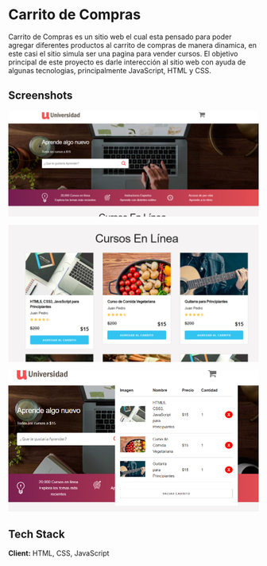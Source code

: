 
# Carrito de Compras

Carrito de Compras es un sitio web el cual esta pensado para poder agregar diferentes productos al carrito de compras de manera dinamica, en este casi el sitio simula ser una pagina para vender cursos. El objetivo principal de este proyecto es darle interección al sitio web con ayuda de algunas tecnologias, principalmente JavaScript, HTML y CSS. 

## Screenshots


![App Screenshot](img/carrito1.png)

![App Screenshot](img/carrito2.png)

![App Screenshot](img/carrito3.png)


## Tech Stack

**Client:** HTML, CSS, JavaScript


